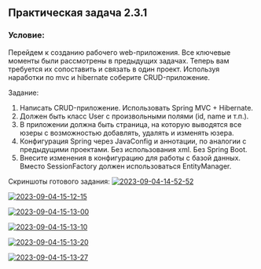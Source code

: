 ## Практическая задача 2.3.1

### Условие:
Перейдем к созданию рабочего web-приложения. Все ключевые моменты были рассмотрены в предыдущих задачах. Теперь вам требуется их сопоставить и связать в один проект.
Используя наработки по mvc и hibernate соберите CRUD-приложение.

Задание:
1. Написать CRUD-приложение. Использовать Spring MVC + Hibernate.
2. Должен быть класс User с произвольными полями (id, name и т.п.).
3. В приложении должна быть страница, на которую выводятся все юзеры с возможностью добавлять, удалять и изменять юзера.
4. Конфигурация Spring через JavaConfig и аннотации, по аналогии с предыдущими проектами. Без использования xml. Без Spring Boot.
5. Внесите изменения в конфигурацию для работы с базой данных. Вместо SessionFactory должен использоваться EntityManager.

Скриншоты готового задания:
<a href="https://ibb.co/DYLfMFx"><img src="https://i.ibb.co/xY3qgbp/2023-09-04-14-52-52.png" alt="2023-09-04-14-52-52" border="0" /></a>

<a href="https://ibb.co/NZ6fNZZ"><img src="https://i.ibb.co/V2WbC22/2023-09-04-15-12-15.png" alt="2023-09-04-15-12-15" border="0" /></a>

<a href="https://ibb.co/jhpwXvz"><img src="https://i.ibb.co/sjB1YvC/2023-09-04-15-13-00.png" alt="2023-09-04-15-13-00" border="0" /></a>

<a href="https://ibb.co/SKgVPx2"><img src="https://i.ibb.co/NLqWs3X/2023-09-04-15-13-10.png" alt="2023-09-04-15-13-10" border="0" /></a>

<a href="https://ibb.co/SRTSYhk"><img src="https://i.ibb.co/jgKt0cC/2023-09-04-15-13-20.png" alt="2023-09-04-15-13-20" border="0" /></a>

<a href="https://ibb.co/g3QHLhZ"><img src="https://i.ibb.co/37VG9Qm/2023-09-04-15-13-27.png" alt="2023-09-04-15-13-27" border="0" /></a>
